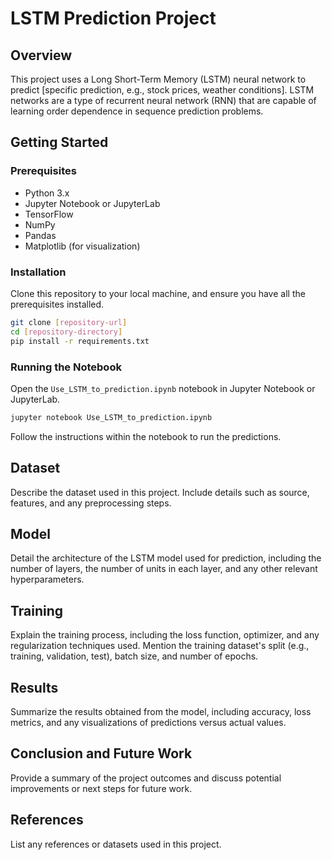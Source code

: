 
# LSTM Prediction Project

## Overview
This project uses a Long Short-Term Memory (LSTM) neural network to predict [specific prediction, e.g., stock prices, weather conditions]. LSTM networks are a type of recurrent neural network (RNN) that are capable of learning order dependence in sequence prediction problems.

## Getting Started

### Prerequisites
- Python 3.x
- Jupyter Notebook or JupyterLab
- TensorFlow
- NumPy
- Pandas
- Matplotlib (for visualization)

### Installation
Clone this repository to your local machine, and ensure you have all the prerequisites installed.

```bash
git clone [repository-url]
cd [repository-directory]
pip install -r requirements.txt
```

### Running the Notebook
Open the `Use_LSTM_to_prediction.ipynb` notebook in Jupyter Notebook or JupyterLab.

```bash
jupyter notebook Use_LSTM_to_prediction.ipynb
```

Follow the instructions within the notebook to run the predictions.

## Dataset
Describe the dataset used in this project. Include details such as source, features, and any preprocessing steps.

## Model
Detail the architecture of the LSTM model used for prediction, including the number of layers, the number of units in each layer, and any other relevant hyperparameters.

## Training
Explain the training process, including the loss function, optimizer, and any regularization techniques used. Mention the training dataset's split (e.g., training, validation, test), batch size, and number of epochs.

## Results
Summarize the results obtained from the model, including accuracy, loss metrics, and any visualizations of predictions versus actual values.

## Conclusion and Future Work
Provide a summary of the project outcomes and discuss potential improvements or next steps for future work.

## References
List any references or datasets used in this project.

